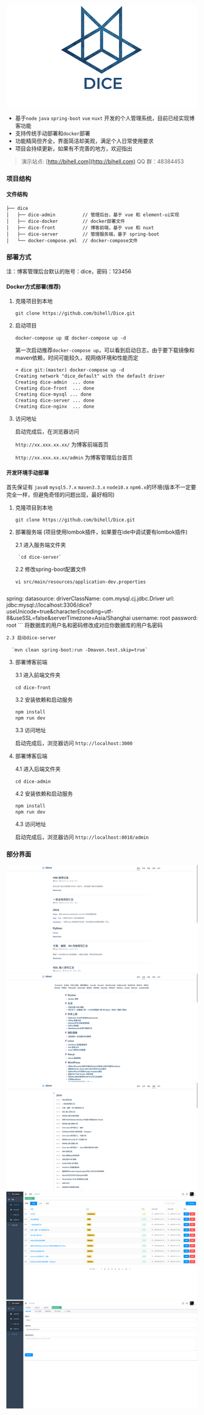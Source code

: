 <p align="center">
  <img align="center" src="https://raw.githubusercontent.com/bihell/blog-img/master/logo.png"/>
</p>

* 基于`node` `java` `spring-boot` `vue` `nuxt` 开发的个人管理系统，目前已经实现博客功能
* 支持传统手动部署和`docker`部署
* 功能精简但齐全，界面简洁却美观，满足个人日常使用要求
* 项目会持续更新，如果有不完善的地方，欢迎指出

> 演示站点: [http://bihell.com](http://bihell.com)  QQ 群：48384453

### 项目结构

#### 文件结构

```
├── dice
│   ├── dice-admin          // 管理后台，基于 vue 和 element-ui实现
│   ├── dice-docker         // docker部署文件
│   ├── dice-front          // 博客前端，基于 vue 和 nuxt
│   ├── dice-server         // 管理服务端，基于 spring-boot
│   └── docker-compose.yml  // docker-compose文件
```

### 部署方式

注：博客管理后台默认的账号：dice，密码：123456

#### Docker方式部署(推荐)

1. 克隆项目到本地

   ```
   git clone https://github.com/bihell/Dice.git
   ```

3. 启动项目

    ```
    docker-compose up 或 docker-compose up -d
    ```
    第一次启动推荐`docker-compose up`，可以看到启动日志，由于要下载镜像和maven依赖，时间可能较久，视网络环境和性能而定

    ```
    ➜ dice git:(master) docker-compose up -d
    Creating network "dice_default" with the default driver
    Creating dice-admin  ... done
    Creating dice-front  ... done
    Creating dice-mysql ... done
    Creating dice-server ... done
    Creating dice-nginx  ... done
    ```
4. 访问地址
  
    启动完成后，在浏览器访问 
    
    `http://xx.xxx.xx.xx/` 为博客前端首页
    
    `http://xx.xxx.xx.xx/admin` 为博客管理后台首页

#### 开发环境手动部署

首先保证有 `java8` `mysql5.7.x` `maven3.3.x` `node10.x` `npm6.x`的环境(版本不一定要完全一样，但避免奇怪的问题出现，最好相同)

1. 克隆项目到本地

   ```
   git clone https://github.com/bihell/Dice.git
   ```

2. 部署服务端 (项目使用lombok插件，如果要在ide中调试要有lombok插件)

    2.1 进入服务端文件夹

        `cd dice-server`

    2.2 修改spring-boot配置文件

      `vi src/main/resources/application-dev.properties`

      ```
  spring:
        datasource:
          driverClassName: com.mysql.cj.jdbc.Driver
          url: jdbc:mysql://localhost:3306/dice?useUnicode=true&characterEncoding=utf-8&useSSL=false&serverTimezone=Asia/Shanghai
          username: root
          password: root
      ```
      将数据库的用户名和密码修改成对应你数据库的用户名密码
    
    2.3 启动dice-server

      `mvn clean spring-boot:run -Dmaven.test.skip=true`

3. 部署博客前端

    3.1 进入前端文件夹

      `cd dice-front`

    3.2 安装依赖和启动服务

      ```
    npm install
    npm run dev
      ```

    3.3 访问地址

      启动完成后，浏览器访问 `http://localhost:3000`

4. 部署博客后端

    4.1 进入后端文件夹

      `cd dice-admin`

    4.2 安装依赖和启动服务

     ```
    npm install
    npm run dev
     ```

    4.3 访问地址

      启动完成后，浏览器访问 `http://localhost:8010/admin`

### 部分界面

![](https://raw.githubusercontent.com/bihell/blog-img/master/dice1.png)
![](https://raw.githubusercontent.com/bihell/blog-img/master/dice2.png)
![](https://raw.githubusercontent.com/bihell/blog-img/master/dice3.png)
![](https://raw.githubusercontent.com/bihell/blog-img/master/dice4.png)
![](https://raw.githubusercontent.com/bihell/blog-img/master/dice5.png)
